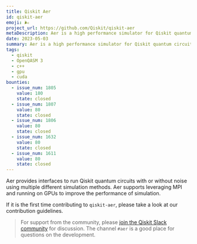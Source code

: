 ```yaml
---
title: Qiskit Aer
id: qiskit-aer
emoji: 🌬️
project_url: https://github.com/Qiskit/qiskit-aer
metaDescription: Aer is a high performance simulator for Qiskit quantum circuits that includes with realistic noise models.
date: 2023-05-03
summary: Aer is a high performance simulator for Qiskit quantum circuits that includes with realistic noise models
tags:
  - qiskit
  - OpenQASM 3
  - c++
  - gpu
  - cuda
bounties:
  - issue_num: 1805
    value: 180
    state: closed
  - issue_num: 1807
    value: 80
    state: closed
  - issue_num: 1806
    value: 80
    state: closed
  - issue_num: 1632
    value: 80
    state: closed
  - issue_num: 1611
    value: 80
    state: closed
---
```


Aer provides interfaces to run Qiskit quantum circuits with or without noise using multiple different simulation methods. Aer supports leveraging MPI and running on GPUs to improve the performance of simulation.

If it is the first time contributing to `qiskit-aer`, please take a look at our contribution guidelines.

> For support from the community, please [join the Qiskit Slack community](https://ibm.co/joinqiskitslack) for discussion. The channel `#aer` is a good place for questions on the development.
